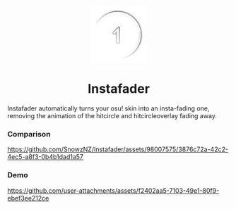 <p align="center">
<img src="./img/logo.png" alt="osu! hitcircle fading away" width="130" />
<h1 align="center">
  Instafader
</h1>
<p align="center">

Instafader automatically turns your osu! skin into an insta-fading one, removing the animation of the hitcircle and hitcircleoverlay fading away.

### Comparison

https://github.com/SnowzNZ/Instafader/assets/98007575/3876c72a-42c2-4ec5-a8f3-0b4b1dad1a57

### Demo

https://github.com/user-attachments/assets/f2402aa5-7103-49e1-80f9-ebef3ee212ce
